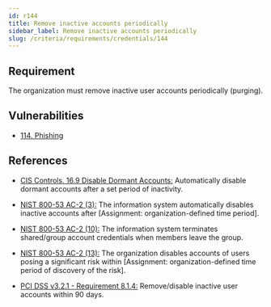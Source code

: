 ```yaml
---
id: r144
title: Remove inactive accounts periodically
sidebar_label: Remove inactive accounts periodically
slug: /criteria/requirements/credentials/144
---
```


## Requirement

The organization must remove
inactive user accounts periodically (purging).

## Vulnerabilities

- [114. Phishing](/criteria/vulnerabilities/114)

## References

- [CIS Controls. 16.9 Disable Dormant Accounts:](https://www.cisecurity.org/controls/)
Automatically disable dormant accounts
after a set period of inactivity.

- [NIST 800-53 AC-2 (3):](https://nvd.nist.gov/800-53/Rev4/control/AC-2)
The information system automatically
disables inactive accounts
after [Assignment: organization-defined time period].

- [NIST 800-53 AC-2 (10):](https://nvd.nist.gov/800-53/Rev4/control/AC-2)
The information system terminates
shared/group account credentials
when members leave the group.

- [NIST 800-53 AC-2 (13):](https://nvd.nist.gov/800-53/Rev4/control/AC-2)
The organization disables accounts
of users posing a significant risk within
[Assignment: organization-defined time period of discovery of the risk].

- [PCI DSS v3.2.1 - Requirement 8.1.4:](https://www.pcisecuritystandards.org/documents/PCI_DSS_v3-2-1.pdf)
Remove/disable inactive user accounts within 90 days.
